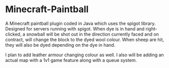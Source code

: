 # Minecraft-Paintball
A Minecraft paintball plugin coded in Java which uses the spigot library.
Designed for servers running with spigot.
When dye is in hand and right-clicked, a snowball will be shot out in the direction currently faced and on contract, will change the block to the dyed wool colour.
When sheep are hit, they will also be dyed depending on the dye in hand.

I plan to add leather armour changing colour as well. I also will be adding an actual map with a 1v1 game feature along with a queue system.
